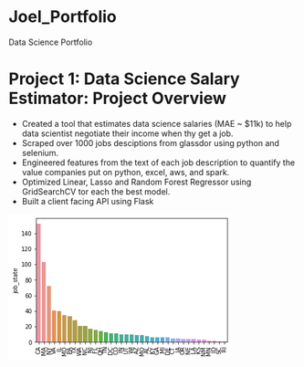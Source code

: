 # Joel_Portfolio
Data Science Portfolio

# Project 1: Data Science Salary Estimator: Project Overview
* Created a tool that estimates data science salaries (MAE ~ $11k) to help data scientist negotiate their income when thy get a job.
* Scraped over 1000 jobs desciptions from glassdor using python and selenium.
* Engineered features from the text of each job description to quantify the value companies put on python, excel, aws, and spark.
* Optimized Linear, Lasso and Random Forest Regressor using GridSearchCV tor each the best model.
* Built a client facing API using Flask

![](/images/positions_by_state.png)
